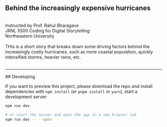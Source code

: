 ## Behind the increasingly expensive hurricanes

<br>
Instructed by Prof. Rahul Bharagave<br>
JRNL 5500 Coding for Digital Storytelling<br>
Northeastern University<br>
<br>
THis is a short story that breaks down some driving factors behind the increasingly costly hurricanes, such as more coastal population, quickly intensified storms, heavier rains, etc.
<br><br>

<hr>
## Developing

If you want to preview this project, please download the repo and install dependencies with `npm install` (or `pnpm install` or `yarn`), start a development server:

```bash
npm run dev

# or start the server and open the app in a new browser tab
npm run dev -- --open
```
